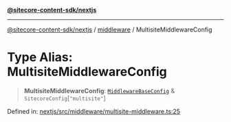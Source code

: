 [**@sitecore-content-sdk/nextjs**](../../README.md)

***

[@sitecore-content-sdk/nextjs](../../README.md) / [middleware](../README.md) / MultisiteMiddlewareConfig

# Type Alias: MultisiteMiddlewareConfig

> **MultisiteMiddlewareConfig**: [`MiddlewareBaseConfig`](MiddlewareBaseConfig.md) & `SitecoreConfig`\[`"multisite"`\]

Defined in: [nextjs/src/middleware/multisite-middleware.ts:25](https://github.com/Sitecore/content-sdk/blob/d66d73920955c32f18807cacf98f4ede97be14bd/packages/nextjs/src/middleware/multisite-middleware.ts#L25)
